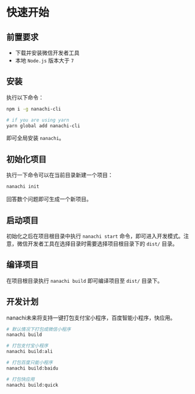 # 快速开始

## 前置要求

* 下载并安装微信开发者工具
* 本地 `Node.js` 版本大于 `7`

## 安装

执行以下命令：

```bash
npm i -g nanachi-cli

# if you are using yarn
yarn global add nanachi-cli
```

即可全局安装 `nanachi`。

## 初始化项目

执行一下命令可以在当前目录新建一个项目：

```bash
nanachi init
```

回答数个问题即可生成一个新项目。

## 启动项目

初始化之后在项目根目录中执行 `nanachi start` 命令，即可进入开发模式。注意，微信开发者工具在选择目录时需要选择项目根目录下的 `dist/` 目录。

## 编译项目

在项目根目录执行 `nanachi build` 即可编译项目至 `dist/` 目录下。

## 开发计划

nanachi未来将支持一键打包支付宝小程序，百度智能小程序，快应用。

```bash
# 默认情况下打包成微信小程序
nanachi build

# 打包支付宝小程序
nanachi build:ali

# 打包百度只能小程序
nanachi build:baidu

# 打包快应用
nanachi build:quick
```



